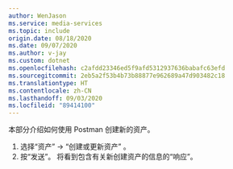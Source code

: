 ```yaml
---
author: WenJason
ms.service: media-services
ms.topic: include
origin.date: 08/18/2020
ms.date: 09/07/2020
ms.author: v-jay
ms.custom: dotnet
ms.openlocfilehash: c2afdd23346ed5f9afd5312937636babafc63efd
ms.sourcegitcommit: 2eb5a2f53b4b73b88877e962689a47d903482c18
ms.translationtype: HT
ms.contentlocale: zh-CN
ms.lasthandoff: 09/03/2020
ms.locfileid: "89414100"
---
```

<!--Create a media services asset with Postman-->

本部分介绍如何使用 Postman 创建新的资产。

1. 选择“资产” -> “创建或更新资产” 。
2. 按“发送”。 将看到包含有关新创建资产的信息的“响应”。

<!-- improved graphics needed here.  They have been omitted until this can be a work item in the backlog -->
